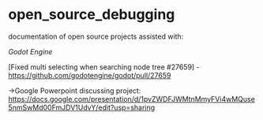 # open_source_debugging
documentation of open source projects assisted with:


  *Godot Engine*

   [Fixed multi selecting when searching node tree #27659] - https://github.com/godotengine/godot/pull/27659

   ->Google Powerpoint discussing project: https://docs.google.com/presentation/d/1pvZWDFJWMtnMmyFVi4wMQuse5nmSwMd00FmJDV1UdvY/edit?usp=sharing
